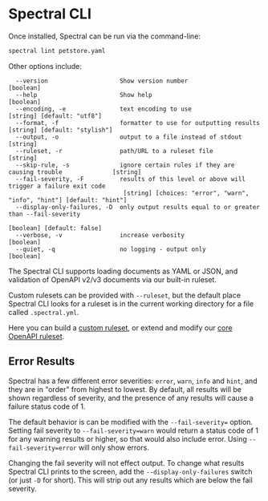 # Spectral CLI

Once installed, Spectral can be run via the command-line:

```bash
spectral lint petstore.yaml
```

Other options include:

``` text
  --version                    Show version number                                          [boolean]
  --help                       Show help                                                    [boolean]
  --encoding, -e               text encoding to use                        [string] [default: "utf8"]
  --format, -f                 formatter to use for outputting results  [string] [default: "stylish"]
  --output, -o                 output to a file instead of stdout                            [string]
  --ruleset, -r                path/URL to a ruleset file                                    [string]
  --skip-rule, -s              ignore certain rules if they are causing trouble              [string]
  --fail-severity, -F          results of this level or above will trigger a failure exit code
                                [string] [choices: "error", "warn", "info", "hint"] [default: "hint"]
  --display-only-failures, -D  only output results equal to or greater than --fail-severity
                                                                           [boolean] [default: false]
  --verbose, -v                increase verbosity                                           [boolean]
  --quiet, -q                  no logging - output only                                     [boolean]
```

The Spectral CLI supports loading documents as YAML or JSON, and validation of OpenAPI v2/v3 documents via our built-in ruleset. 

Custom rulesets can be provided with `--ruleset`, but the default place Spectral CLI looks for a ruleset is in the current working directory for a file called `.spectral.yml`.

Here you can build a [custom ruleset](../getting-started/rulesets.md), or extend and modify our [core OpenAPI ruleset](https://stoplight.io/p/docs/gh/stoplightio/spectral/docs/reference/openapi-rules.md).

## Error Results

Spectral has a few different error severities: `error`, `warn`, `info` and `hint`, and they are in "order" from highest to lowest. By default, all results will be shown regardless of severity, and the presence of any results will cause a failure status code of 1.

The default behavior is can be modified with the `--fail-severity=` option. Setting fail severity to `--fail-severity=warn` would return a status code of 1 for any warning results or higher, so that would also include error. Using `--fail-severity=error` will only show errors.

Changing the fail severity will not effect output. To change what results Spectral CLI prints to the screen, add the `--display-only-failures` switch (or just `-D` for short). This will strip out any results which are below the fail severity.

